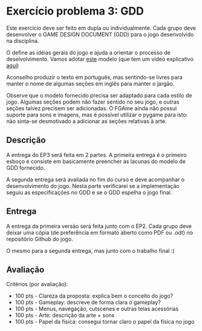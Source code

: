 Exercício problema 3: GDD 
=========================

Este exercício deve ser feito em dupla ou individualmente. Cada grupo deve 
desenvolver o GAME DESIGN DOCUMENT (GDD) para o jogo desenvolvido na disciplina. 

O define as idéias gerais do jogo e ajuda a orientar o processo de 
deselvolvimento. Vamos adotar [este](https://docs.google.com/document/d/1b8zCrTY6wduSWbV1pOTMzaalgdvXK-nOyFKQF1ypnTk/edit#)
modelo (que tem um vídeo explicativo [aqui](https://www.youtube.com/watch?v=MDPRyc53WiI))

Aconselho produzir o texto em português, mas sentindo-se livres para manter o nome
de algumas seções em inglês para manter o jargão. 

Observe que o modelo fornecido precisa ser adaptado para cada estilo de jogo. 
Algumas seções podem não fazer sentido no seu jogo, e outras seções talvez 
precisem ser adicionadas. O FGAme ainda não possui suporte para sons e imagens,
mas é possível utilizar o pygame para isto: não sinta-se desmotivado a adicionar
as seções relativas à arte. 

## Descrição
A entrega do EP3 será feita em 2 partes. A primeira entrega é o primeiro esboço
e consiste em basicamente preencher as lacunas do modelo de GDD fornecido.
 
A segunda entrega será avaliada no fim do curso e deve acompanhar o 
desenvolvimento do jogo. Nesta parte verificarei se a implementação seguiu as
especificações no GDD e se o GDD espelha o jogo final.
 
## Entrega
A entrega da primeira versão será feita junto com o EP2. Cada grupo deve deixar
uma cópia (de preferência em formato aberto como PDF ou .odt) no repositório 
Github do jogo.

O mesmo para a segunda entrega, mas junto com o trabalho final :)

## Avaliação
Critérios (por avaliação):

* 100 pts - Clareza da proposta: explica bem o conceito do jogo?
* 100 pts - Gameplay: descreve de forma clara o gameplay?
* 100 pts - Menus, navegação, cutscenes e outras telas acessórias
* 100 pts - Arte: descrição da arte + sons
* 100 pts - Papel da física: consegui tornar claro o papel da física no jogo
